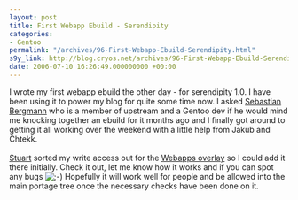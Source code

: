```yaml
---
layout: post
title: First Webapp Ebuild - Serendipity
categories:
- Gentoo
permalink: "/archives/96-First-Webapp-Ebuild-Serendipity.html"
s9y_link: http://blog.cryos.net/archives/96-First-Webapp-Ebuild-Serendipity.html
date: 2006-07-10 16:26:49.000000000 +00:00
---
```

I wrote my first webapp ebuild the other day - for serendipity 1.0. I have been using it to power my blog for quite some time now. I asked <a href="http://www.sebastian-bergmann.de/blog/">Sebastian Bergmann</a> who is a member of upstream and a Gentoo dev if he would mind me knocking together an ebuild for it months ago and I finally got around to getting it all working over the weekend with a little help from Jakub and Chtekk.<br />
<br />
<a href="http://blog.stuartherbert.com/gentoo.php">Stuart</a> sorted my write access out for the <a href="http://overlays.gentoo.org/proj/webapps/">Webapps overlay</a> so I could add it there initially. Check it out, let me know how it works and if you can spot any bugs <img src="http://blog.cryos.net/templates/default/img/emoticons/wink.png" alt=";-)" style="display: inline; vertical-align: bottom;" class="emoticon" /> Hopefully it will work well for people and be allowed into the main portage tree once the necessary checks have been done on it.<br />
